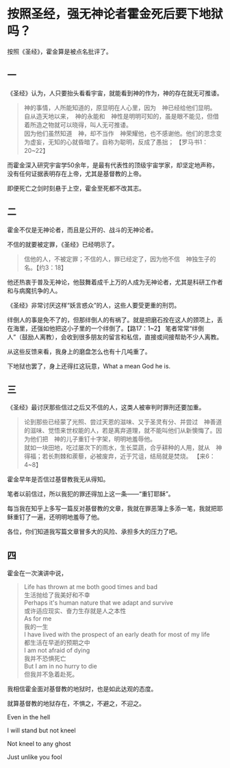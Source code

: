 # 按照圣经，强无神论者霍金死后要下地狱吗？

按照《圣经》，霍金算是被点名批评了。

## 一

《圣经》认为，人只要抬头看看宇宙，就能看到神的作为，神的存在就无可推诿。

> 神的事情，人所能知道的，原显明在人心里，因为　神已经给他们显明。
自从造天地以来，　神的永能和　神性是明明可知的，虽是眼不能见，但借着所造之物就可以晓得，叫人无可推诿。<br>
> 因为他们虽然知道　神，却不当作　神荣耀他，也不感谢他。他们的思念变为虚妄，无知的心就昏暗了。自称为聪明，反成了愚拙； 【罗马书1：20~22】

而霍金深入研究宇宙学50余年，是最有代表性的顶级宇宙学家，却坚定地声称，没有任何证据表明存在上帝，尤其是基督教的上帝。

即便死亡之剑时刻悬于上空，霍金至死都不改其志。





## 二

霍金不仅是无神论者，而且是公开的、战斗的无神论者。

不信的就要被定罪，《圣经》已经明示了。

> 信他的人，不被定罪；不信的人，罪已经定了，因为他不信　神独生子的名。【约3：18】

他还热衷于普及无神论，他鼓舞着成千上万的人成为无神论者，尤其是科研工作者和与病魔抗争的人。

《圣经》非常讨厌这样“妖言惑众”的人，这些人要受更重的刑罚。

绊倒人的事是免不了的，但那绊倒人的有祸了。就是把磨石拴在这人的颈项上，丢在海里，还强如他把这小子里的一个绊倒了。【路17：1~2】
笔者常常“绊倒人”（鼓励人离教），会收到很多朋友的留言和私信，直接或间接帮助不少人离教。

从这些反馈来看，我身上的磨盘怎么也有十几吨重了。

下地狱也罢了，身上还得扛这玩意，What a mean God he is.



## 三

《圣经》最讨厌那些信过之后又不信的人，这类人被审判时罪刑还要加重。

> 论到那些已经蒙了光照、尝过天恩的滋味、又于圣灵有分、并尝过　神善道的滋味、觉悟来世权能的人，若是离弃道理，就不能叫他们从新懊悔了。因为他们把　神的儿子重钉十字架，明明地羞辱他。<br>
> 就如一块田地，吃过屡次下的雨水，生长菜蔬，合乎耕种的人用，就从　神得福；若长荆棘和蒺藜，必被废弃，近于咒诅，结局就是焚烧。
【来6：4~8】

霍金早年是否信过基督教我无从得知。

笔者以前信过，所以我犯的罪还得加上这一条——“重钉耶稣”。

每当我在知乎上多写一篇反对基督教的文章，我就在罪恶簿上多添一笔，我就把耶稣重钉了一遍，还明明地羞辱了他。

各位，你们知道我写篇文章冒多大的风险、承担多大的压力了吧。



## 四

霍金在一次演讲中说，

> Life has thrown at me both good times and bad<br>
> 生活抛给了我美好和不幸 <br>
> Perhaps it's human nature that we adapt and survive<br>
> 或许适应现实、奋力生存就是人之本性 <br>
> As for me<br>
> 我的一生 <br>
> I have lived with the prospect of an early death for most of my life<br>
> 都生活在早逝的预期之中<br>
> I am not afraid of dying<br>
> 我并不恐惧死亡 <br>
> But I am in no hurry to die<br>
> 但我并不急着赴死。

我相信霍金面对基督教的地狱时，也是如此达观的态度。

就算基督教的地狱存在，不惧之，不避之，不迎之。

Even in the hell

I will stand but not kneel

Not kneel to any ghost

Just unlike you fool